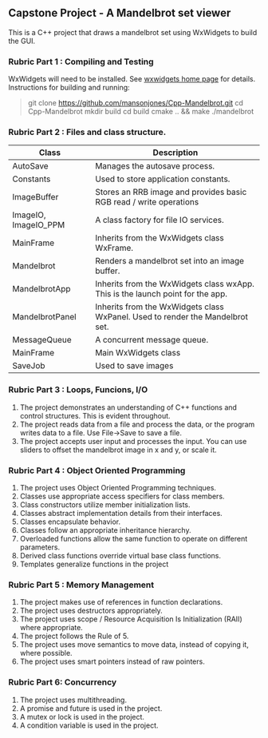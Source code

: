 ## Capstone Project - A Mandelbrot set viewer
This is a C++ project that draws a mandelbrot set using WxWidgets to build the GUI.

### Rubric Part 1 : Compiling and Testing
WxWidgets will need to be installed.  See [wxwidgets home page](https://www.wxwidgets.org/) for details.
Instructions for building and running:
> git clone https://github.com/mansonjones/Cpp-Mandelbrot.git
> cd Cpp-Mandelbrot
> mkdir build
> cd build
> cmake .. && make
> ./mandelbrot 

### Rubric Part 2 : Files and class structure.

| Class | Description |
| -------------- | -------------------------------------------------------------------------------------- |
| AutoSave | Manages the autosave process. |
| Constants | Used to store application constants. |
| ImageBuffer | Stores an RRB image and provides basic RGB read / write operations |
| ImageIO, ImageIO_PPM | A class factory for file IO services. |
| MainFrame | Inherits from the WxWidgets class WxFrame. |
| Mandelbrot | Renders a mandelbrot set into an image buffer. |  
| MandelbrotApp | Inherits from the WxWidgets class wxApp.  This is the launch point for the app. |
| MandelbrotPanel | Inherits from the WxWidgets class WxPanel.  Used to render the Mandelbrot set. |
| MessageQueue | A concurrent message queue. |
| MainFrame | Main WxWidgets class |
| SaveJob | Used to save images |

### Rubric Part 3 : Loops, Funcions, I/O
1. The project demonstrates an understanding of C++ functions and control structures. This is evident throughout.
2. The project reads data from a file and process the data, or the program writes data to a file.  Use File->Save to
save a file.
3. The project accepts user input and processes the input. You can use sliders to offset the mandelbrot image in x and y,
or scale it.

### Rubric Part 4 : Object Oriented Programming
1. The project uses Object Oriented Programming techniques.
2. Classes use appropriate access specifiers for class members.
3. Class constructors utilize member initialization lists.
4. Classes abstract implementation details from their interfaces.
5. Classes encapsulate behavior.
6. Classes follow an appropriate inheritance hierarchy.
7. Overloaded functions allow the same function to operate on different parameters.
8. Derived class functions override virtual base class functions.
9. Templates generalize functions in the project

### Rubric Part 5 : Memory Management
1. The project makes use of references in function declarations.
2. The project uses destructors appropriately.
3. The project uses scope / Resource Acquisition Is Initialization (RAII) where appropriate.
4. The project follows the Rule of 5.
5. The project uses move semantics to move data, instead of copying it, where possible.
6. The project uses smart pointers instead of raw pointers.

### Rubric Part 6: Concurrency
1. The project uses multithreading.
2. A promise and future is used in the project.
3. A mutex or lock is used in the project.
4. A condition variable is used in the project.


 
